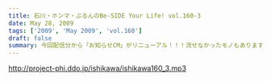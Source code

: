 ```yaml
---
title: 石川・ホンマ・ぶるんのBe-SIDE Your Life! vol.160-3
date: May 28, 2009
tags: ['2009', 'May 2009', 'vol.160']
draft: false
summary: 今回配信分から「お知らせCM」がリニューアル！！！流せなかったモノもありますから今後とも本編の合間合間も是非とも早送りせずに聴いてくださいませ～～～NAMAE
---
```


http://project-phi.ddo.jp/ishikawa/ishikawa160_3.mp3